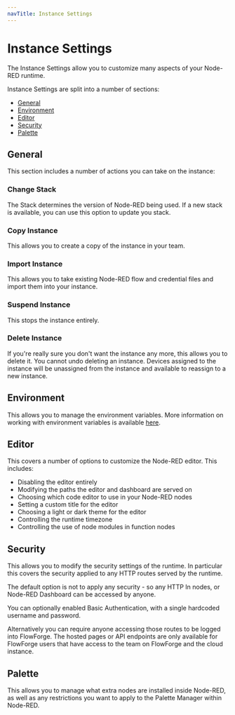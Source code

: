 ```yaml
---
navTitle: Instance Settings
---
```


# Instance Settings

The Instance Settings allow you to customize many aspects of your Node-RED runtime.

Instance Settings are split into a number of sections:

 - [General](#general)
 - [Environment](#environment)
 - [Editor](#editor)
 - [Security](#security)
 - [Palette](#palette)

## General

This section includes a number of actions you can take on the instance:

### Change Stack

The Stack determines the version of Node-RED being used. If a new stack
is available, you can use this option to update you stack.

### Copy Instance

This allows you to create a copy of the instance in your team. 

### Import Instance

This allows you to take existing Node-RED flow and credential files and import them
into your instance.

### Suspend Instance

This stops the instance entirely.

### Delete Instance

If you're really sure you don't want the instance any more, this allows you to delete
it. You cannot undo deleting an instance. Devices assigned to the instance will be
unassigned from the instance and available to reassign to a new instance.

## Environment

This allows you to manage the environment variables. More information
on working with environment variables is available [here](./envvar.md).

## Editor

This covers a number of options to customize the Node-RED editor. This includes:

 - Disabling the editor entirely
 - Modifying the paths the editor and dashboard are served on
 - Choosing which code editor to use in your Node-RED nodes
 - Setting a custom title for the editor
 - Choosing a light or dark theme for the editor
 - Controlling the runtime timezone
 - Controlling the use of node modules in function nodes

## Security

This allows you to modify the security settings of the runtime. In particular
this covers the security applied to any HTTP routes served by the runtime.

The default option is not to apply any security - so any HTTP In nodes, or Node-RED
Dashboard can be accessed by anyone.

You can optionally enabled Basic Authentication, with a single hardcoded username
and password.

Alternatively you can require anyone accessing those routes to be logged into
FlowForge. The hosted pages or API endpoints are only available for FlowForge users that
have access to the team on FlowForge and the cloud instance.

## Palette

This allows you to manage what extra nodes are installed inside Node-RED, as well
as any restrictions you want to apply to the Palette Manager within Node-RED.

